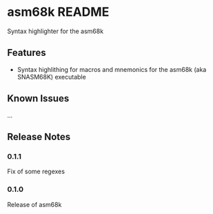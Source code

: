 # asm68k README

Syntax highlighter for the asm68k

## Features

- Syntax highlithing for macros and mnemonics for the asm68k (aka SNASM68K) executable

## Known Issues

...

## Release Notes

### 0.1.1

Fix of some regexes

### 0.1.0

Release of asm68k
